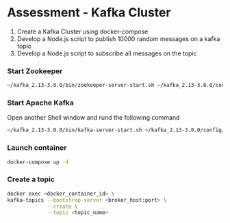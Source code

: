 # Assessment - Kafka Cluster
1. Create a Kafka Cluster using docker-compose
2. Develop a Node.js script to publish 10000 random messages on a kafka topic
3. Develop a Node.js script to subscribe all messages on the topic

### Start Zookeeper
```sh
~/kafka_2.13-3.0.0/bin/zookeeper-server-start.sh ~/kafka_2.13-3.0.0/config/zookeeper.properties
```

### Start Apache Kafka
Open another Shell window and rund the following command
```sh
~/kafka_2.13-3.0.0/bin/kafka-server-start.sh ~/kafka_2.13-3.0.0/config/server.properties
```

### Launch container
```sh
docker-compose up -d
```
### Create a topic
```sh
docker exec <docker_container_id> \
kafka-topics --bootstrap-server <broker_host:port> \
             --create \
             --topic <topic_name>